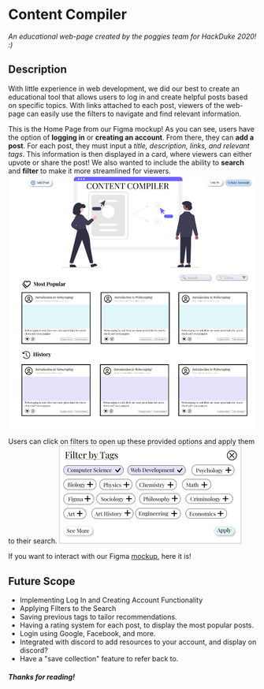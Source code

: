 # Content Compiler
_An educational web-page created by the poggies team for HackDuke 2020! :)_ 

## Description
With little experience in web development, we did our best to create an educational tool that allows users to log in and create helpful posts based on specific topics. With links attached to each post, viewers of the web-page can easily use the filters to navigate and find relevant information.

This is the Home Page from our Figma mockup! As you can see, users have the option of **logging in** or **creating an account**. From there, they can **add a post**. For each post, they must input a *title, description, links, and relevant tags*. This information is then displayed in a card, where viewers can either upvote or share the post! We also wanted to include the ability to **search** and **filter** to make it more streamlined for viewers. 
![Home Page](Home.jpg)

Users can click on filters to open up these provided options and apply them to their search. 
![Filters](https://github.com/Edwu29/Blog-Generator/blob/master/Filters%20Popup.jpg)


If you want to interact with our Figma [mockup](https://www.figma.com/proto/1zYmyqPG7HetwuxPjbhyR3/HackDuke-thingie?node-id=2%3A1&scaling=min-zoom), here it is!

## Future Scope
- Implementing Log In and Creating Account Functionality
- Applying Filters to the Search
- Saving previous tags to tailor recommendations.
- Having a rating system for each post, to display the most popular posts.
- Login using Google, Facebook, and more.
- Integrated with discord to add resources to your account, and display on discord?
- Have a "save collection" feature to refer back to. 
##### Thanks for reading!
